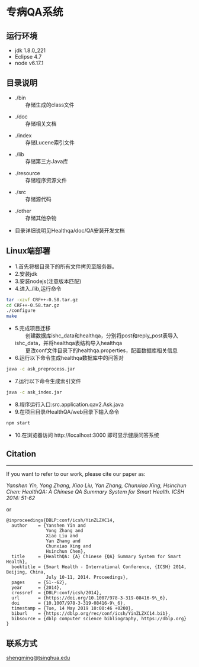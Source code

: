 专病QA系统
=========
## 运行环境<br>
* jdk 1.8.0_221
* Eclipse 4.7
* node v6.17.1

## 目录说明<br>
- ./bin<br>
	　　存储生成的class文件

- ./doc<br>
	　　存储相关文档

- ./index<br>
	　　存储Lucene索引文件

- ./lib<br>
	　　存储第三方Java库

- ./resource<br>
	　　存储程序资源文件

- ./src<br>
	　　存储源代码

- ./other<br>
	　　存储其他杂物<br>
* 目录详细说明见Healthqa/doc/QA安装开发文档

## Linux端部署

- 1.首先将根目录下的所有文件拷贝至服务器。
- 2.安装jdk
- 3.安装nodejs(注意版本匹配)
- 4.进入./lib,运行命令<br>
```Bash
tar -xzvf CRF++-0.58.tar.gz
cd CRF++-0.58.tar.gz
./configure
make
```
- 5.完成项目迁移<br>
　　创建数据库ishc_data和healthqa，分别将post和reply_post表导入ishc_data，并将healthqa表结构导入healthqa<br>
　　更改conf文件目录下的healthqa.properties，配置数据库相关信息<br>
- 6.运行以下命令生成healthqa数据库中的问答对
```Bash
java -c ask_preprocess.jar
```
- 7.运行以下命令生成索引文件
```Bash
java -c ask_index.jar
```
- 8.程序运行入口:src.application.qav2.Ask.java
- 9.在项目目录/HealthQA/web目录下输入命令
```Bash
npm start
```
- 10.在浏览器访问 http://localhost:3000 即可显示健康问答系统

## Citation
--------


If you want to refer to our work, please cite our paper as:

<p><i>Yanshen Yin, Yong Zhang, Xiao Liu, Yan Zhang, Chunxiao Xing, Hsinchun Chen: HealthQA: A Chinese QA Summary System for Smart Health. ICSH 2014: 51-62</i></p>

or
```
@inproceedings{DBLP:conf/icsh/YinZLZXC14,
  author    = {Yanshen Yin and
               Yong Zhang and
               Xiao Liu and
               Yan Zhang and
               Chunxiao Xing and
               Hsinchun Chen},
  title     = {HealthQA: {A} Chinese {QA} Summary System for Smart Health},
  booktitle = {Smart Health - International Conference, {ICSH} 2014, Beijing, China,
               July 10-11, 2014. Proceedings},
  pages     = {51--62},
  year      = {2014},
  crossref  = {DBLP:conf/icsh/2014},
  url       = {https://doi.org/10.1007/978-3-319-08416-9\_6},
  doi       = {10.1007/978-3-319-08416-9\_6},
  timestamp = {Tue, 14 May 2019 10:00:46 +0200},
  biburl    = {https://dblp.org/rec/conf/icsh/YinZLZXC14.bib},
  bibsource = {dblp computer science bibliography, https://dblp.org}
}
```
## 联系方式<br>
shengming@tsinghua.edu
